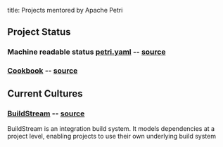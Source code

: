 title: Projects mentored by Apache Petri
<!-- Licensed under ALv2 -->

## Project Status

### Machine readable status [petri.yaml](https://petri.apache.org/info.yaml) -- [source](https://github.com/apache/petri-site/blob/master/content/info.yaml)

### [Cookbook](cookbook) -- [source](https://github.com/apache/petri-site/blob/master/content/pages/cookbook.md)

## Current Cultures

### [BuildStream](buildstream) -- [source](https://github.com/apache/petri-site/blob/master/content/pages/buildstream.md)
BuildStream is an integration build system. It models dependencies at a project level,
enabling projects to use their own underlying build system
